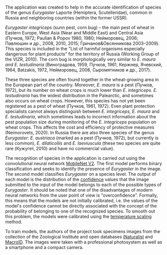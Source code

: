 
The application was created to help in the accurate identification
of species of the genus _Eurygaster_ Laporte (Hemiptera, Scutelleridae), common in Russia and neighboring
countries (within the former USSR).

_Eurygaster integriceps_ (sunn pest, corn bug) – the main pest of wheat in Eastern Europe,
West Asia (Near and Middle East) and
Central Asia (Пучков, 1972; Paulian & Popov 1980, 1980; Нейморовец, 2006; Павлюшин и др., 2008, 2010, 2015;
Гричанов&Овсянникова 2003–2009).
This species is included in the "List of harmful organisms especially dangerous for plant products"
for the territory of Russia (Working Group of the VIZR, 2010).
The corn bug is morphologically very similar to _E. maura and E. testudinaria_ (Виноградова, 1959, Пучков, 1961, Кержнер, Ячевский, 1964,
Batzakis, 1972, Нейморовец, 2008, Сыромятников и др., 2017).

These three species are often found together in the wheat-growing area in the European part of the country.
Moreover, _E. maura_ is a pest (Пучков, 1972), but its number on wheat crops is much lower
than _E. integriceps. E. testudinaria_ has the widest distribution in the Palearctic,
and sometimes also occurs on wheat crops.
However, this species has not yet been registered as a pest of wheat (Пучков, 1961, 1972).
Even plant protection specialists cannot always distinguish between _E. integriceps, E. maura_ and _E. testudinaria_,
which sometimes leads to incorrect information about the pest population size during monitoring of
the _E. integriceps_ population on wheat crops.
This affects the cost and efficiency of protective measures (Neimorovets, 2020).
In Russia there are also three species of the genus _Eurygaster_:
_E. austriaca_ (marked as a pest (Пучков, 1972), but currently is less common),
_E. dilaticollis_ and _E. laeviuscula_ (these two species are quite rare (Кужугет, 2010) and have no commercial value).

The recognition of species in the application is carried out using the convolutional neural network
[MobileNet V2](https://pytorch.org/hub/pytorch_vision_mobilenet_v2/).
The first model performs binary classification and seeks to identify the presence of _Eurygaster_ in the image.
The second model classifies _Eurygaster_ on a species level. The output of each model is
the distribution of the [confidence](https://en.wikipedia.org/wiki/Softmax_function) values that the image submitted to the input of the
model belongs to each of the possible types of _Eurygaster_.
It should be noted that one of the disadvantages of modern neural networks from the user point of view is
"overconfidence".
Formally, this means that the models are not initially calibrated, i.e. the values of the model's confidence cannot
be directly associated with the concept of the probability of belonging
to one of the recognized species. To smooth out this problem, the models were calibrated using the
[temperature scaling](https://arxiv.org/abs/1706.04599 ) method.

To train models, the authors of the project took specimens images from the collection of the Zoological Institute and
open databases [iNaturalist](www.inaturalist.org) and [MacroID](www.macroid.ru ).
The images were taken with a professional photosystem as well as a smartphone and a compact camera.


